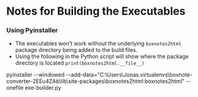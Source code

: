 # Notes for Building the Executables

### Using Pyinstaller

- The executables won't work without the underlying `boxnotes2html` package directory being added to the build files.
- Using the following in the Python script will show where the package directory is located 
  `print(boxnotes2html.__file__)`

pyinstaller --windowed --add-data="C:\Users\Jonas\.virtualenvs\boxnote-converter-2EEu4ZAb\lib\site-packages\boxnotes2html:boxnotes2html" --onefile exe-builder.py